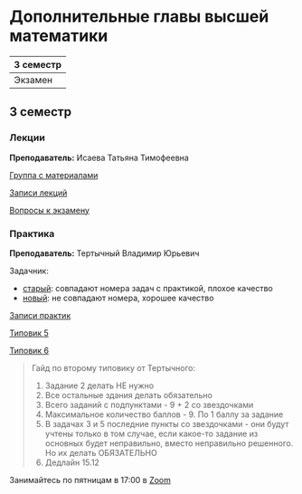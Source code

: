 # Дополнительные главы высшей математики

|3 семестр|
|---|
|Экзамен|

## 3 семестр
### Лекции

**Преподаватель:** Исаева Татьяна Тимофеевна

[Группа с материалами](https://vk.com/club193548696)

[Записи лекций](https://www.youtube.com/playlist?list=PLj7ewET2KEJxltgdxMv23dKzFmztEno1v)

[Вопросы к экзамену](../Files/Sem3MathExam.pdf)

### Практика

**Преподаватель:** Тертычный Владимир Юрьевич

Задачник:
- [старый](../Files/Tertychny/ExerciseBook_v1.pdf): совпадают номера задач с практикой, плохое качество
- [новый](../Files/Tertychny/ExerciseBook_v2.pdf): не совпадают номера, хорошее качество

[Записи практик](https://www.youtube.com/playlist?list=PLj7ewET2KEJwOaxp_g2qVgxIi4TogUfn0)

[Типовик 5](http://mathdep.ifmo.ru/files/library/Tipov6mod.pdf)

[Типовик 6](http://books.ifmo.ru/file/pdf/1076.pdf)

> Гайд по второму типовику от Тертычного:
> 1) Задание 2 делать НЕ нужно
> 2) Все остальные здания делать обязательно
> 3) Всего заданий с подпунктами - 9 + 2 со звездочками
> 4) Максимальное количество баллов - 9. По 1 баллу за задание
> 5) В задачах 3 и 5 последние пункты со звездочками - они будут учтены только в том случае, если какое-то задание из основных будет неправильно, вместо неправильно решенного. Но их делать ОБЯЗАТЕЛЬНО
> 6) Дедлайн 15.12

Занимайтесь по пятницам в 17:00 в [Zoom](https://itmo.zoom.us/j/87112011683?pwd=ZWNLMTNkSkFQWmh1MTNudnVVN0FZUT09)
